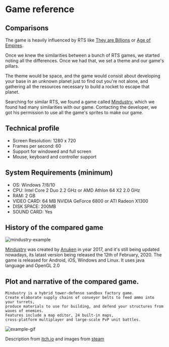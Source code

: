 # Game reference

## Comparisons

The game is heavily influenced by RTS like [They are Billions](https://store.steampowered.com/app/644930/They_Are_Billions/) or [Age of Empires](https://www.ageofempires.com/).

Once we knew the similarities between a bunch of RTS games, we started noting all the differences. Once we had that, we set a theme and our game's pillars.

The theme would be space, and the game would consist about developing your base in an unknown planet just to find out you're not alone, and gathering all the resources necessary to build a rocket to escape that planet.

Searching for similar RTS, we found a game called [Mindustry](https://anuke.itch.io/mindustry), which we found had many similarities with our game. Contacting the developer, we got his permission to use all the game's sprites to make our game.

## Technical profile

- Screen Resolution:  1280 x 720
- Frames per second: 60
- Support for windowed and full screen
- Mouse, keyboard and controller support

## System Requirements (minimum)

- OS: Windows 7/8/10
- CPU: Intel Core 2 Duo 2.2 GHz or AMD Athlon 64 X2 2.0 GHz
- RAM: 2 GB
- VIDEO CARD: 64 MB NVIDIA GeForce 6800 or ATI Radeon X1300
- DISK SPACE: 200MB
- SOUND CARD: Yes

## History of the compared game

![mindustry-example](https://steamcdn-a.akamaihd.net/steamcommunity/public/images/clans/35810448/705f453c86960556b2430e87b17820c4ccaa42ee.png)

[Mindustry](https://anuke.itch.io/mindustry) was created by [Anuken](https://github.com/Anuken) in year 2017, and it's still being updated nowadays, its latast version being released the 12th of February, 2020. The game is released for Android, iOS, Windows and Linux.
It uses java language and OpenGL 2.0

## Plot and narrative of the compared game.
```
Mindustry is a hybrid tower-defense sandbox factory game.
Create elaborate supply chains of conveyor belts to feed ammo into your turrets,
produce materials to use for building, and defend your structures from waves of enemies.
Features include a map editor, 24 built-in maps, 
cross-platform multiplayer and large-scale PvP unit battles.
```

![example-gif](https://steamcdn-a.akamaihd.net/steam/apps/1127400/extras/ezgif-4-0e70c282f775.gif?t=1579888167)

Description from [itch.io](https://anuke.itch.io/mindustry) and images from [steam](https://store.steampowered.com/app/1127400/Mindustry/)
